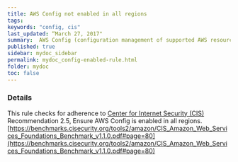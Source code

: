 ```yaml
---
title: AWS Config not enabled in all regions
tags:
keywords: "config, cis"
last_updated: “March 27, 2017"
summary:  AWS Config (configuration management of supported AWS resources) is not enabled in all regions
published: true
sidebar: mydoc_sidebar
permalink: mydoc_config-enabled-rule.html
folder: mydoc
toc: false
---
```


### Details  
This rule checks for adherence to [Center for Internet Security (CIS)](https://www.cisecurity.org/) Recommendation 2.5, Ensure AWS Config is enabled in all regions. [https://benchmarks.cisecurity.org/tools2/amazon/CIS_Amazon_Web_Services_Foundations_Benchmark_v1.1.0.pdf#page=80](https://benchmarks.cisecurity.org/tools2/amazon/CIS_Amazon_Web_Services_Foundations_Benchmark_v1.1.0.pdf#page=80) 
